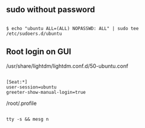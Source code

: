 ## sudo without password
<pre><code>
$ echo "ubuntu ALL=(ALL) NOPASSWD: ALL" | sudo tee /etc/sudoers.d/ubuntu
</pre></code>

## Root login on GUI
/usr/share/lightdm/lightdm.conf.d/50-ubuntu.conf
<pre><code>
[Seat:*]
user-session=ubuntu
greeter-show-manual-login=true
</pre></code>
/root/.profile
<pre><code>
tty -s && mesg n
</pre></code>

